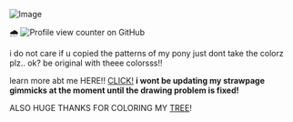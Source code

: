![Image](https://github.com/user-attachments/assets/1986562b-d49d-4113-9b2f-6a40e09107f3)

🌧️ ![Profile view counter on GitHub](https://komarev.com/ghpvc/?username=shiningumbreon)

i do not care if u copied the patterns of my pony just dont take the colorz plz.. ok? be original with theee colorsss!!

learn more abt me HERE!! [CLICK!](https://rentry.co/kextendedbyi)
**i wont be updating my strawpage gimmicks at the moment until the drawing problem is fixed!**

ALSO HUGE THANKS FOR COLORING MY [TREE](https://colormytree.me/2024/01JE9BFHHT5JXFM1W4WKA4SYAV)!

